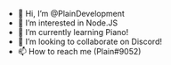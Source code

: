 - 👋 Hi, I’m @PlainDevelopment
- 👀 I’m interested in Node.JS
- 🌱 I’m currently learning Piano!
- 💞️ I’m looking to collaborate on Discord!
- 📫 How to reach me (Plain#9052)
